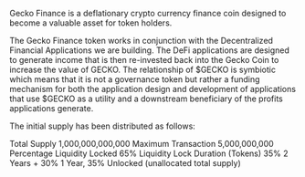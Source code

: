 Gecko Finance is a deflationary crypto currency finance coin designed to become a valuable asset for token holders.

The Gecko Finance token works in conjunction with the Decentralized Financial Applications we are building. The DeFi applications are designed to generate income that is then re-invested back into the Gecko Coin to increase the value of GECKO. The relationship of $GECKO is symbiotic which means that it is not a governance token but rather a funding mechanism for both the application design and development of applications that use $GECKO as a utility and a downstream beneficiary of the profits applications generate.

The initial supply has been distributed as follows:

Total Supply 1,000,000,000,000
Maximum Transaction 5,000,000,000
Percentage Liquidity Locked 65%
Liquidity Lock Duration (Tokens) 35% 2 Years + 30% 1 Year, 35% Unlocked
(unallocated total supply)
